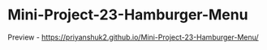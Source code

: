 # Mini-Project-23-Hamburger-Menu
Preview - https://priyanshuk2.github.io/Mini-Project-23-Hamburger-Menu/
